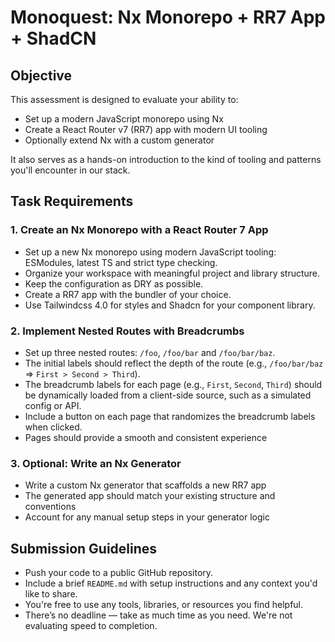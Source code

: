 # Monoquest: Nx Monorepo + RR7 App + ShadCN 

## Objective
This assessment is designed to evaluate your ability to:

* Set up a modern JavaScript monorepo using Nx
* Create a React Router v7 (RR7) app with modern UI tooling
* Optionally extend Nx with a custom generator

It also serves as a hands-on introduction to the kind of tooling and patterns you'll encounter in our stack.

## Task Requirements

### 1. Create an Nx Monorepo with a React Router 7 App
* Set up a new Nx monorepo using modern JavaScript tooling: ESModules, latest TS and strict type checking.
* Organize your workspace with meaningful project and library structure.
* Keep the configuration as DRY as possible.
* Create a RR7 app with the bundler of your choice.
* Use Tailwindcss 4.0 for styles and Shadcn for your component library.

### 2. Implement Nested Routes with Breadcrumbs
* Set up three nested routes: `/foo`, `/foo/bar` and `/foo/bar/baz`.
* The initial labels should reflect the depth of the route (e.g., `/foo/bar/baz` => `First > Second > Third`).
* The breadcrumb labels for each page (e.g., `First`, `Second`, `Third`) should be dynamically loaded from a client-side source, such as a simulated config or API.
* Include a button on each page that randomizes the breadcrumb labels when clicked.
* Pages should provide a smooth and consistent experience

### 3. Optional: Write an Nx Generator
* Write a custom Nx generator that scaffolds a new RR7 app
* The generated app should match your existing structure and conventions
* Account for any manual setup steps in your generator logic

## Submission Guidelines
* Push your code to a public GitHub repository.
* Include a brief `README.md` with setup instructions and any context you'd like to share.
* You're free to use any tools, libraries, or resources you find helpful.
* There’s no deadline — take as much time as you need. We're not evaluating speed to completion.
